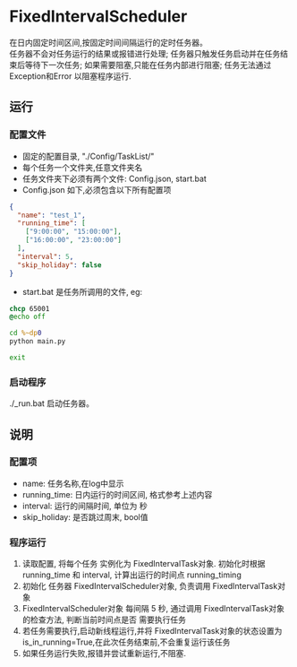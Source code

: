 # FixedIntervalScheduler

在日内固定时间区间,按固定时间间隔运行的定时任务器。   
任务器不会对任务运行的结果或报错进行处理; 任务器只触发任务启动并在任务结束后等待下一次任务; 如果需要阻塞,只能在任务内部进行阻塞; 
任务无法通过Exception和Error 以阻塞程序运行. 

## 运行

### 配置文件

- 固定的配置目录, "./Config/TaskList/"
- 每个任务一个文件夹,任意文件夹名
- 任务文件夹下必须有两个文件: Config.json, start.bat
- Config.json 如下,必须包含以下所有配置项
```json
{
  "name": "test_1",
  "running_time": [
    ["9:00:00", "15:00:00"],
    ["16:00:00", "23:00:00"]
  ],
  "interval": 5,
  "skip_holiday": false
}
```
- start.bat 是任务所调用的文件, eg:
```bat
chcp 65001
@echo off

cd %~dp0
python main.py

exit
```

### 启动程序
./_run.bat 启动任务器。

## 说明

### 配置项

- name: 任务名称,在log中显示
- running_time: 日内运行的时间区间, 格式参考上述内容
- interval: 运行的间隔时间, 单位为 秒
- skip_holiday: 是否跳过周末, bool值

### 程序运行

1. 读取配置, 将每个任务 实例化为 FixedIntervalTask对象. 初始化时根据 running_time 和 interval, 计算出运行的时间点 running_timing 
2. 初始化 任务器 FixedIntervalScheduler对象, 负责调用 FixedIntervalTask对象
3. FixedIntervalScheduler对象 每间隔 5 秒, 通过调用 FixedIntervalTask对象的检查方法, 判断当前时间点是否 需要执行任务
4. 若任务需要执行,启动新线程运行,并将 FixedIntervalTask对象的状态设置为 is_in_running=True,在此次任务结束前,不会重复运行该任务
5. 如果任务运行失败,报错并尝试重新运行,不阻塞.


